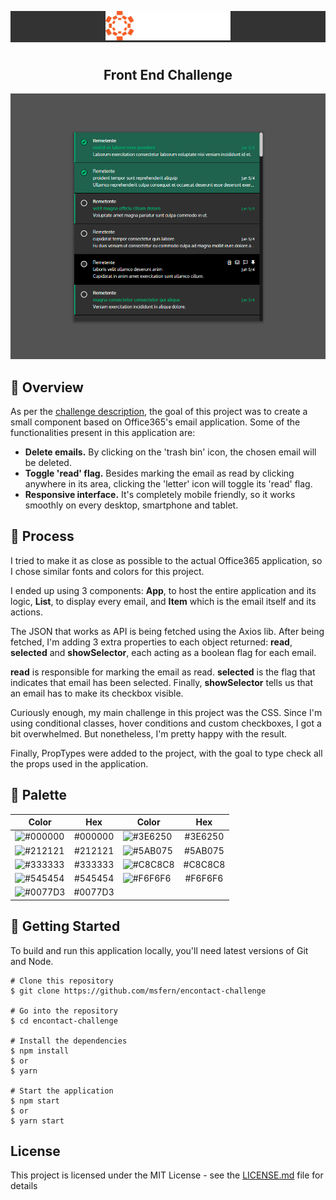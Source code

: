 <p align="center" style='background-color:#333'>
  <img src="logo.png" width="200" alt="enContact">
</p>

# 

<h2 align="center">
	Front End Challenge
</h2>

![Application Preview](print.png)

## 📙 Overview

As per the [challenge description](https://github.com/EnkiGroup/DevPlenoTest/blob/master/README.md), the goal of this project was to create a small component based on Office365's email application. Some of the functionalities present in this application are:

- **Delete emails.** By clicking on the 'trash bin' icon, the chosen email will be deleted.
- **Toggle 'read' flag.** Besides marking the email as read by clicking anywhere in its area, clicking the 'letter' icon will toggle its 'read' flag.
- **Responsive interface.** It's completely mobile friendly, so it works smoothly on every desktop, smartphone and tablet.

## 🔨 Process

I tried to make it as close as possible to the actual Office365 application, so I chose similar fonts and colors for this project.

I ended up using 3 components: **App**, to host the entire application and its logic, **List**, to display every email, and **Item** which is the email itself and its actions.

The JSON that works as API is being fetched using the Axios lib. After being fetched, I'm adding 3 extra properties to each object returned: **read**, **selected** and **showSelector**, each acting as a boolean flag for each email.

**read** is responsible for marking the email as read. **selected** is the flag that indicates that email has been selected. Finally, **showSelector** tells us that an email has to make its checkbox visible.

Curiously enough, my main challenge in this project was the CSS. Since I'm using conditional classes, hover conditions and custom checkboxes, I got a bit overwhelmed. But nonetheless, I'm pretty happy with the result.

Finally, PropTypes were added to the project, with the goal to type check all the props used in the application.

## 🎨 Palette

| Color                            | Hex                             | Color                            | Hex                             |                                                        
| -------------                    |:-------------:                  | -------------                    |:-------------:                  |
| ![#000000](https://placehold.it/15/000000/000000?text=+) | #000000 | ![#3E6250](https://placehold.it/15/3E6250/000000?text=+) | #3E6250 |
| ![#212121](https://placehold.it/15/212121/000000?text=+) | #212121 | ![#5AB075](https://placehold.it/15/5AB075/000000?text=+) | #5AB075 |
| ![#333333](https://placehold.it/15/333333/000000?text=+) | #333333 | ![#C8C8C8](https://placehold.it/15/C8C8C8/000000?text=+) | #C8C8C8 |
| ![#545454](https://placehold.it/15/545454/000000?text=+) | #545454 | ![#F6F6F6](https://placehold.it/15/F6F6F6/000000?text=+) | #F6F6F6 |
| ![#0077D3](https://placehold.it/15/0077D3/000000?text=+) | #0077D3 |


## 💾 Getting Started
To build and run this application locally, you'll need latest versions of Git and Node.

```
# Clone this repository
$ git clone https://github.com/msfern/encontact-challenge

# Go into the repository
$ cd encontact-challenge

# Install the dependencies
$ npm install 
$ or
$ yarn

# Start the application
$ npm start 
$ or
$ yarn start
```

## License

This project is licensed under the MIT License - see the [LICENSE.md](LICENSE.md) file for details
